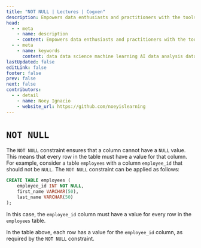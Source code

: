 ```yaml
---
title: "NOT NULL | Lectures | Cogxen"
description: Empowers data enthusiasts and practitioners with the tools and knowledge to unlock the potential of data.
head:
  - - meta
    - name: description
    - content: Empowers data enthusiasts and practitioners with the tools and knowledge to unlock the potential of data.
  - - meta
    - name: keywords
      content: data data science machine learning AI data analysis data-driven data enthusiasts data practitioners
lastUpdated: false
editLink: false
footer: false
prev: false
next: false
contributors:
  - - detail
    - name: Noey Ignacio
    - website_url: https://github.com/noeyislearning
---
```


# `NOT NULL`

The `NOT NULL` constraint ensures that a column cannot have a `NULL` value. This means that every row in the table must have a value for that column. For example, consider a table `employees` with a column `employee_id` that should not be `NULL`. The `NOT NULL` constraint can be applied as follows:

```sql :line-numbers
CREATE TABLE employees (
    employee_id INT NOT NULL,
    first_name VARCHAR(50),
    last_name VARCHAR(50)
);
```

In this case, the `employee_id` column must have a value for every row in the `employees` table.

<!--@include: ../../_includes/tables/query-results-from-not-null.md-->

In the table above, each row has a value for the `employee_id` column, as required by the `NOT NULL` constraint.
